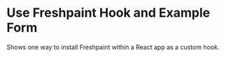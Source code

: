 # Use Freshpaint Hook and Example Form

Shows one way to install Freshpaint within a React app as a custom hook. 